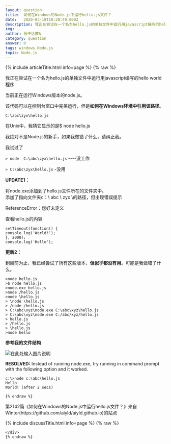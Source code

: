 ```yaml
---
layout: question
title:  如何在Windows的Node.js中运行hello.js文件？
date:   2020-03-18T10:20:49.000Z
description: 我正在尝试在一个名为hello.js的单独文件中运行用javascript编写的hello world程序当前正在运行Windows版本的node.j...
img: 
author: 猴子达蒙A
category: question
answer: 0
tags: windows Node.js
topic: Node.js
---
```

<div class="article-root">
  <div class="article">
    {% include articleTitle.html info=page %}
    {% raw %}
    <div class="article-content"><p><font style="vertical-align: inherit;"><font style="vertical-align: inherit;">我正在尝试在一个名为hello.js的单独文件中运行用javascript编写的hello world程序</font></font></p>

<p><font style="vertical-align: inherit;"><font style="vertical-align: inherit;">当前正在运行Windows版本的node.js。</font></font></p>

<p><font style="vertical-align: inherit;"><font style="vertical-align: inherit;">该代码可以在控制台窗口中完美运行，但是</font></font><strong><font style="vertical-align: inherit;"><font style="vertical-align: inherit;">如何在Windows环境中引用该路径</font></font></strong><font style="vertical-align: inherit;"><font style="vertical-align: inherit;">。</font></font></p>

<pre><code>C:\abc\zyx\hello.js
</code></pre>

<p><font style="vertical-align: inherit;"><font style="vertical-align: inherit;">在Unix中，我猜它显示的是$ node hello.js</font></font></p>

<p><font style="vertical-align: inherit;"><font style="vertical-align: inherit;">我绝对不是Node.js的新手，如果我做错了什么，请纠正我。</font></font></p>

<p><font style="vertical-align: inherit;"><font style="vertical-align: inherit;">我试过了 </font></font></p>

<p><code>&gt; node  C:\abc\zyx\hello.js</code><font style="vertical-align: inherit;"><font style="vertical-align: inherit;"> ----没工作</font></font></p>

<p><code>&gt; C:\abc\zyx\hello.js</code><font style="vertical-align: inherit;"><font style="vertical-align: inherit;"> -没用</font></font></p>

<p><strong><font style="vertical-align: inherit;"><font style="vertical-align: inherit;">UPDATE1：</font></font></strong></p>

<p><font style="vertical-align: inherit;"><font style="vertical-align: inherit;">将node.exe添加到了hello.js文件所在的文件夹中。</font></font><br><font style="vertical-align: inherit;"><font style="vertical-align: inherit;">
添加了指向文件夹c：\ abc \ zyx \的路径，但出现错误提示</font></font></p>

<p><font style="vertical-align: inherit;"><font style="vertical-align: inherit;">ReferenceError：您好未定义</font></font></p>

<p><font style="vertical-align: inherit;"><font style="vertical-align: inherit;">查看hello.js的内容 </font></font></p>

<pre><code>setTimeout(function() {<font></font>
console.log('World!');<font></font>
}, 2000);<font></font>
console.log('Hello');<font></font>
</code></pre>

<p><strong><font style="vertical-align: inherit;"><font style="vertical-align: inherit;">更新2：</font></font></strong></p>

<p><font style="vertical-align: inherit;"><font style="vertical-align: inherit;">到目前为止，我已经尝试了所有这些版本，</font></font><strong><font style="vertical-align: inherit;"><font style="vertical-align: inherit;">但似乎都没有用</font></font></strong><font style="vertical-align: inherit;"><font style="vertical-align: inherit;">。</font><font style="vertical-align: inherit;">可能是我做错了什么。</font></font></p>

<pre><code>&gt;node hello.js<font></font>
&gt;$ node hello.js<font></font>
&gt;node.exe hello.js<font></font>
&gt;node /hello.js<font></font>
&gt;node \hello.js<font></font>
&gt; \node \hello.js<font></font>
&gt; /node /hello.js<font></font>
&gt; C:\abc\xyz\node.exe C:\abc\xyz\hello.js<font></font>
&gt; C:\abc\xyz\node.exe C:/abc/xyz/hello.js<font></font>
&gt; hello.js<font></font>
&gt; /hello.js<font></font>
&gt; \hello.js<font></font>
&gt;node hello<font></font>
</code></pre>

<p><strong><font style="vertical-align: inherit;"><font style="vertical-align: inherit;">参考我的文件结构</font></font></strong></p>

<p><img src="https://www.samyoc.com//uploads/users/21838/images/thumbnails/1584526722406.jpg" data-src="https://www.samyoc.com//uploads/users/21838/images/1584526722406.jpg" alt="在此处输入图片说明"></p>

<p><strong>RESOLVED:</strong>
Instead of running node.exe, try running in command prompt with the following option and it worked.</p>

<pre><code>c:\&gt;node c:\abc\hello.js<font></font>
Hello<font></font>
World! (after 2 secs)<font></font>
</code></pre></div>
    {% endraw %}
  </div>
  <p class="winter_mark">第2142篇《如何在Windows的Node.js中运行hello.js文件？》来自Winter(https://github.com/aiyld/aiyld.github.io)的站点</p>
  <div class="discuss-wrapper">
    {% include discussTitle.html info=page %}
    {% raw %}
    <div class="discuss-list">
    
    </div>
    {% endraw %}
  </div>
<div>
